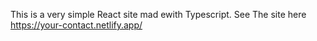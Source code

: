This is a very simple React site mad ewith Typescript. See The site here https://your-contact.netlify.app/